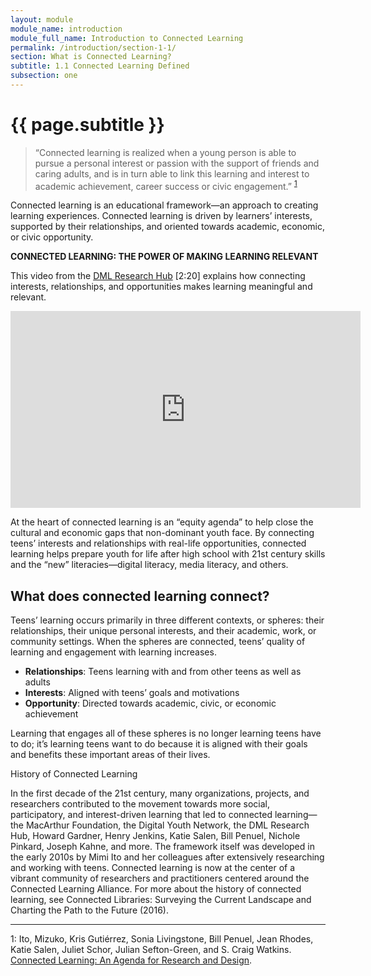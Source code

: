```yaml
---
layout: module
module_name: introduction
module_full_name: Introduction to Connected Learning
permalink: /introduction/section-1-1/
section: What is Connected Learning? 
subtitle: 1.1 Connected Learning Defined
subsection: one
---
```


# {{ page.subtitle }}

> “Connected learning is realized when a young person is able to pursue a personal interest or passion with the support of friends and caring adults, and is in turn able to link this learning and interest to academic achievement, career success or civic engagement.” <sup>[1](#fn1)</sup>

Connected learning is an educational framework—an approach to creating learning experiences. Connected learning is driven by learners’ interests, supported by their relationships, and oriented towards academic, economic, or civic opportunity. 

<div class="case_study_box">
<p><b>CONNECTED LEARNING: THE POWER OF MAKING LEARNING RELEVANT</b></p>
<p>This video from the <a href="https://dmlhub.net/" class="external">DML Research Hub</a> [2:20] explains how connecting interests, relationships, and opportunities makes learning meaningful and relevant. </p>
<iframe width="560" height="315" src="https://www.youtube.com/embed/TH6gH6lMDD8" frameborder="0" allow="autoplay; encrypted-media" allowfullscreen></iframe></div>

At the heart of connected learning is an “equity agenda” to help close the cultural and economic gaps that non-dominant youth face. By connecting teens’ interests and relationships with real-life opportunities, connected learning helps prepare youth for life after high school with 21st century skills and the “new” literacies—digital literacy, media literacy, and others.

## What does connected learning connect?

Teens’ learning occurs primarily in three different contexts, or spheres: their relationships, their unique personal interests, and their academic, work, or community settings. When the spheres are connected, teens’ quality of learning and engagement with learning increases. 

- **Relationships**: Teens learning with and from other teens as well as adults
- **Interests**: Aligned with teens’ goals and motivations
- **Opportunity**: Directed towards academic, civic, or economic achievement

Learning that engages all of these spheres is no longer learning teens have to do; it’s learning teens want to do because it is aligned with their goals and benefits these important areas of their lives.

<div class="explanatory">
  <p><span class="box-title">History of Connected Learning</span></p>
<p>In the first decade of the 21st century, many organizations, projects, and researchers contributed to the movement towards more social, participatory, and interest-driven learning that led to connected learning—the MacArthur Foundation, the Digital Youth Network, the DML Research Hub, Howard Gardner, Henry Jenkins, Katie Salen, Bill Penuel, Nichole Pinkard, Joseph Kahne, and more. The framework itself was developed in the early 2010s by Mimi Ito and her colleagues after extensively researching and working with teens. Connected learning is now at the center of a vibrant community of researchers and practitioners centered around the Connected Learning Alliance. 
For more about the history of connected learning, see Connected Libraries: Surveying the Current Landscape and Charting the Path to the Future (2016).</p>
  </div>

***
<a name="fn1">1</a>: Ito, Mizuko, Kris Gutiérrez, Sonia Livingstone, Bill Penuel, Jean Rhodes, Katie Salen, Juliet Schor, Julian Sefton-Green, and S. Craig Watkins. [Connected Learning: An Agenda for Research and Design](https://dmlhub.net/publications/connected-learning-agenda-for-research-and-design/).
